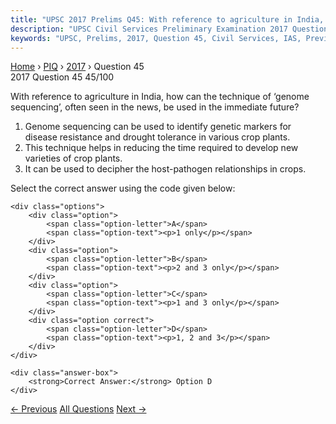 ```yaml
---
title: "UPSC 2017 Prelims Q45: With reference to agriculture in India, how can the techniqu..."
description: "UPSC Civil Services Preliminary Examination 2017 Question 45 with options and answer"
keywords: "UPSC, Prelims, 2017, Question 45, Civil Services, IAS, Previous Year Questions"
---
```


<nav class="breadcrumb">
    <a href="../../">Home</a>
    <span>›</span>
    <a href="../">PIQ</a>
    <span>›</span>
    <a href="./">2017</a>
    <span>›</span>
    <span>Question 45</span>
</nav>

<div class="question-header">
    <div class="question-meta">
        <span class="year-badge">2017</span>
        <span class="question-number">Question 45</span>
        <span class="progress">45/100</span>
    </div>
    <div class="progress-bar">
        <div class="progress-fill" style="width: 45.0%"></div>
    </div>
</div>

<div class="question-content">
    <div class="question-text">
        <p>With reference to agriculture in India, how can the technique of ‘genome<br />
sequencing’, often seen in the news, be used in the immediate future?</p>
<ol>
<li>Genome sequencing can be used to identify genetic markers for disease resistance and drought tolerance in various crop plants.</li>
<li>This technique helps in reducing the time required to develop new varieties of crop plants.</li>
<li>It can be used to decipher the host-pathogen relationships in crops.</li>
</ol>
<p>Select the correct answer using the code given below:</p>
    </div>
    
    <div class="options">
        <div class="option">
            <span class="option-letter">A</span>
            <span class="option-text"><p>1 only</p></span>
        </div>
        <div class="option">
            <span class="option-letter">B</span>
            <span class="option-text"><p>2 and 3 only</p></span>
        </div>
        <div class="option">
            <span class="option-letter">C</span>
            <span class="option-text"><p>1 and 3 only</p></span>
        </div>
        <div class="option correct">
            <span class="option-letter">D</span>
            <span class="option-text"><p>1, 2 and 3</p></span>
        </div>
    </div>

    <div class="answer-box">
        <strong>Correct Answer:</strong> Option D
    </div>
</div>

<div class="question-nav">
    <a href="../q044-the-terns-event-horizon-singularity-string-theory/" class="nav-btn prev">← Previous</a>
    <a href="../" class="nav-btn center">All Questions</a>
    <a href="../q046-the-main-advantage-of-the-parliamentary-form-of-go/" class="nav-btn next">Next →</a>
</div>
